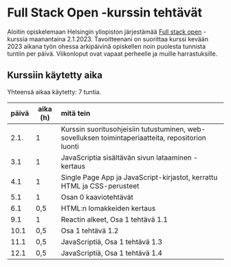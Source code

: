 # Full Stack Open -kurssin tehtävät

Aloitin opiskelemaan Helsingin yliopiston järjestämää [Full stack open](https://fullstackopen.com/) -kurssia maanantaina 2.1.2023. Tavoitteenani on suorittaa kurssi kevään 2023 aikana työn ohessa arkipäivinä opiskellen noin puolesta tunnista tuntiin per päivä. Viikonloput ovat vapaat perheelle ja muille harrastuksille.

## Kurssiin käytetty aika

Yhteensä aikaa käytetty: 7 tuntia.

| päivä | aika (h) | mitä tein |
| ------| -------- | :----------------------------------------------------------- |
| 2.1.  | 1        | Kurssin suoritusohjeisiin tutustuminen, web-sovelluksen toimintaperiaatteita, repositorion luonti |
| 3.1   | 1        | JavaScriptia sisältävän sivun lataaminen - kertaus |
| 4.1   | 1        | Single Page App ja JavaScript-kirjastot, kerrattu HTML ja CSS-perusteet |
| 5.1   | 1        | Osan 0 kaaviotehtävät |
| 6.1   | 0,5      | HTML:n lomakkeiden kertaus |
| 9.1   | 1        | Reactin alkeet, Osa 1 tehtävä 1.1 |
| 10.1  | 0,5      | Osa 1 tehtävä 1.2 |
| 11.1  | 0,5      | JavaScriptiä, Osa 1 tehtävä 1.3 |
| 12.1  | 0,5      | JavaScriptiä, Osa 1 tehtävä 1.4 |